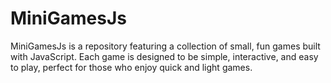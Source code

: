 # MiniGamesJs
MiniGamesJs is a repository featuring a collection of small, fun games built with JavaScript. Each game is designed to be simple, interactive, and easy to play, perfect for those who enjoy quick and light games.
